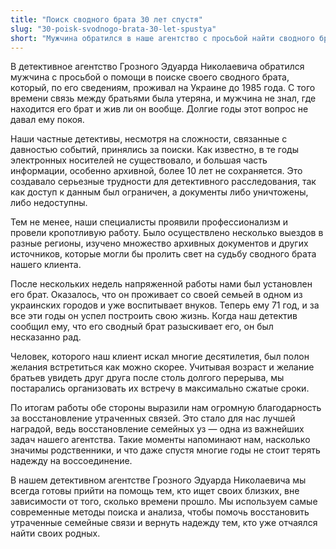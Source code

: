 ```yaml
---
title: "Поиск сводного брата 30 лет спустя"
slug: "30-poisk-svodnogo-brata-30-let-spustya"
short: "Мужчина обратился в наше агентство с просьбой найти сводного брата, с которым он потерял связь еще в 1985 году. Несмотря на трудности поиска, нашими детективами удалось установить его местонахождение. Сводный брат, которому сейчас 71 год, был рад воссоединению, и братья договорились о встрече…"
---
```


В детективное агентство Грозного Эдуарда Николаевича обратился мужчина с просьбой о помощи в поиске своего сводного брата, который, по его сведениям, проживал на Украине до 1985 года. С того времени связь между братьями была утеряна, и мужчина не знал, где находится его брат и жив ли он вообще. Долгие годы этот вопрос не давал ему покоя.

Наши частные детективы, несмотря на сложности, связанные с давностью событий, принялись за поиски. Как известно, в те годы электронных носителей не существовало, и большая часть информации, особенно архивной, более 10 лет не сохраняется. Это создавало серьезные трудности для детективного расследования, так как доступ к данным был ограничен, а документы либо уничтожены, либо недоступны.

Тем не менее, наши специалисты проявили профессионализм и провели кропотливую работу. Было осуществлено несколько выездов в разные регионы, изучено множество архивных документов и других источников, которые могли бы пролить свет на судьбу сводного брата нашего клиента.

После нескольких недель напряженной работы нами был установлен его брат. Оказалось, что он проживает со своей семьей в одном из украинских городов и уже воспитывает внуков. Теперь ему 71 год, и за все эти годы он успел построить свою жизнь. Когда наш детектив сообщил ему, что его сводный брат разыскивает его, он был несказанно рад.

Человек, которого наш клиент искал многие десятилетия, был полон желания встретиться как можно скорее. Учитывая возраст и желание братьев увидеть друг друга после столь долгого перерыва, мы постарались организовать их встречу в максимально сжатые сроки.

По итогам работы обе стороны выразили нам огромную благодарность за восстановление утраченных связей. Это стало для нас лучшей наградой, ведь восстановление семейных уз — одна из важнейших задач нашего агентства. Такие моменты напоминают нам, насколько значимы родственники, и что даже спустя многие годы не стоит терять надежду на воссоединение.

В нашем детективном агентстве Грозного Эдуарда Николаевича мы всегда готовы прийти на помощь тем, кто ищет своих близких, вне зависимости от того, сколько времени прошло. Мы используем самые современные методы поиска и анализа, чтобы помочь восстановить утраченные семейные связи и вернуть надежду тем, кто уже отчаялся найти своих родных.
